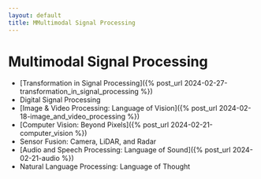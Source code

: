 ```yaml
---
layout: default
title: MMultimodal Signal Processing
---
```


# Multimodal Signal Processing
- [Transformation in Signal Processing]({% post_url 2024-02-27-transformation_in_signal_processing %})
- Digital Signal Processing 
- [Image & Video Processing: Language of Vision]({% post_url 2024-02-18-image_and_video_processing %})
- [Computer Vision: Beyond Pixels]({% post_url 2024-02-21-computer_vision %})
- Sensor Fusion: Camera, LiDAR, and Radar 
- [Audio and Speech Processing: Language of Sound]({% post_url 2024-02-21-audio %})
- Natural Language Processing: Language of Thought

